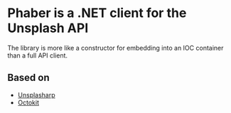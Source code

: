 # Phaber is a .NET client for the Unsplash API

The library is more like a constructor for embedding into an IOC container than a full API client.

## Based on

- [Unsplasharp](https://github.com/rootasjey/unsplasharp)
- [Octokit](https://github.com/octokit/octokit.net)
